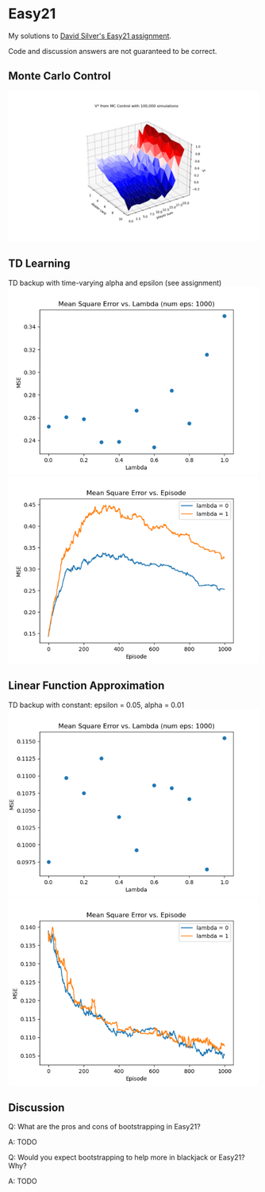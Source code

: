 # Easy21
My solutions to [David Silver's Easy21 assignment](https://www.davidsilver.uk/teaching/).

Code and discussion answers are not guaranteed to be correct.

## Monte Carlo Control

![MC Control Vstar](./imgs/1-mc.png)

## TD Learning

TD backup with time-varying alpha and epsilon (see assignment)
![TD MSE Lambda](./imgs/2-mse-lambda.png)
![TD MSE Episodes](./imgs/2-mse-ep.png)

## Linear Function Approximation

TD backup with constant:
epsilon = 0.05,
alpha = 0.01
![LFA MSE Lambda](./imgs/3-mse-lambda.png)
![LFA MSE Episodes](./imgs/3-mse-ep.png)

## Discussion

Q: What are the pros and cons of bootstrapping in Easy21?

A: TODO

Q: Would you expect bootstrapping to help more in blackjack or Easy21? Why?

A: TODO